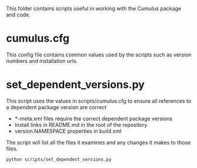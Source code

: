 This folder contains scripts useful in working with the Cumulus package and code.

cumulus.cfg
===========

This config file contains common values used by the scripts such as version numbers and installation urls.

set_dependent_versions.py
=========================

This script uses the values in scripts/cumulus.cfg to ensure all references to a dependent package version are correct
- \*-meta.xml files require the correct dependent package versions
- Install links in README.md in the root of the repository
- version.NAMESPACE properties in build.xml

The script will list all the files it examines and any changes it makes to those files.

`python scripts/set_dependent_versions.py`

